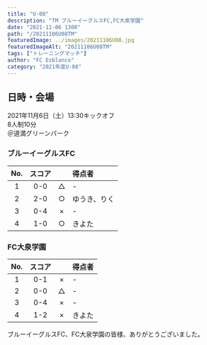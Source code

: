 ```yaml
---
title: "U-08"
description: "TM ブルーイーグルスFC,FC大泉学園"
date: "2021-11-06 1300"
path: "/20211106U08TM"
featuredImage: ../images/20211106U08.jpg
featuredImageAlt: "20211106U08TM"
tags: ["トレーニングマッチ"]
author: "FC Esblanco"
category: "2021年度U-08"
---
```


## 日時・会場

2021年11月6日（土）13:30キックオフ  
8人制10分  
＠道満グリーンパーク

### ブルーイーグルスFC

| No.| スコア |   | 得点者  |
|:--:|:------:|:-:|:--------|
| 1  | 0-0 | △ |- |
| 2  | 2-0 | ○ |ゆうき、りく |
| 3  | 0-4 | × |- |
| 4  | 1-0 | ○ |きよた |

### FC大泉学園

| No.| スコア |   | 得点者  |
|:--:|:------:|:-:|:--------|
| 1  | 0-1 | × |- |
| 2  | 0-0 | △ |- |
| 3  | 0-4 | × |- |
| 4  | 1-2 | × |きよた |

ブルーイーグルスFC、FC大泉学園の皆様、ありがとうございました。

